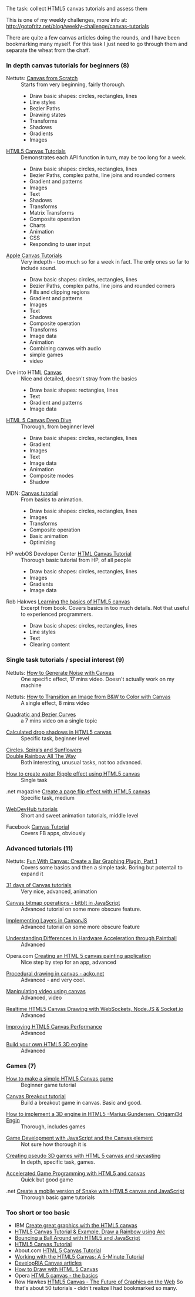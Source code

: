 The task: collect HTML5 canvas tutorials and assess them

This is one of my weekly challenges, more info at: http://gotofritz.net/blog/weekly-challenge/canvas-tutorials


There are quite a few canvas articles doing the rounds, and I have been bookmarking many myself. For this task I just need to go through them and separate the wheat from the chaff.
### In depth canvas tutorials for beginners (8)

<dl>
  <dt style="width:auto;">
    Nettuts: <a href="http://net.tutsplus.com/sessions/canvas-from-scratch/" title="[new window] Canvas from Scratch | Nettuts+" target="_blank">Canvas from Scratch</a>
  </dt>

  <dd style="clear:both; width:auto; margin-bottom: 1em;">
    Starts from very beginning, fairly thorough. <ul>
      <li>
        Draw basic shapes: circles, rectangles, lines
      </li>
      <li>
        Line styles
      </li>
      <li>
        Bezier Paths
      </li>
      <li>
        Drawing states
      </li>
      <li>
        Transforms
      </li>
      <li>
        Shadows
      </li>
      <li>
        Gradients
      </li>
      <li>
        Images
      </li>
    </ul>
  </dd>

  <dt style="width:auto;">
    <a href="http://www.html5canvastutorials.com/tutorials/html5-canvas-tutorials-introduction/" title="[new window] HTML5 Canvas Basic Tutorials Introduction" target="_blank">HTML5 Canvas Tutorials</a>
  </dt>

  <dd style="clear:both; width:auto; margin-bottom: 1em;">
    Demonstrates each API function in turn, may be too long for a week. <ul>
      <li>
        Draw basic shapes: circles, rectangles, lines
      </li>
      <li>
        Bezier Paths, complex paths, line joins and rounded corners
      </li>
      <li>
        Gradient and patterns
      </li>
      <li>
        Images
      </li>
      <li>
        Text
      </li>
      <li>
        Shadows
      </li>
      <li>
        Transforms
      </li>
      <li>
        Matrix Transforms
      </li>
      <li>
        Composite operation
      </li>
      <li>
        Charts
      </li>
      <li>
        Animation
      </li>
      <li>
        CSS
      </li>
      <li>
        Responding to user input
      </li>
    </ul>
  </dd>

  <dt style="width:auto;">
    <a href="http://developer.apple.com/library/safari/#documentation/AudioVideo/Conceptual/HTML-canvas-guide/Introduction/Introduction.html#//apple_ref/doc/uid/TP40010542-CH1-SW1" title="[new window] Safari HTML5 Canvas Guide: About Canvas" target="_blank">Apple Canvas Tutorials</a>
  </dt>

  <dd style="clear:both; width:auto; margin-bottom: 1em;">
    Very indepth - too much so for a week in fact. The only ones so far to include sound. <ul>
      <li>
        Draw basic shapes: circles, rectangles, lines
      </li>
      <li>
        Bezier Paths, complex paths, line joins and rounded corners
      </li>
      <li>
        Fills and clipping regions
      </li>
      <li>
        Gradient and patterns
      </li>
      <li>
        Images
      </li>
      <li>
        Text
      </li>
      <li>
        Shadows
      </li>
      <li>
        Composite operation
      </li>
      <li>
        Transforms
      </li>
      <li>
        Image data
      </li>
      <li>
        Animation
      </li>
      <li>
        Combining canvas with audio
      </li>
      <li>
        simple games
      </li>
      <li>
        video
      </li>
    </ul>
  </dd>

  <dt style="width:auto;">
    Dve into HTML <a href="http://diveintohtml5.ep.io//canvas.html#divingin" title="[new window] Canvas - Dive Into HTML5" target="_blank">Canvas</a>
  </dt>

  <dd style="clear:both; width:auto; margin-bottom: 1em;">
    Nice and detailed, doesn't stray from the basics <ul>
      <li>
        Draw basic shapes: rectangles, lines
      </li>
      <li>
        Text
      </li>
      <li>
        Gradient and patterns
      </li>
      <li>
        Image data
      </li>
    </ul>
  </dd>

  <dt style="width:auto;">
    <a href="http://projects.joshy.org/presentations/HTML/CanvasDeepDive/presentation.html" title="[new window] HTML 5 Canvas Deep Dive" target="_blank">HTML 5 Canvas Deep Dive</a>
  </dt>

  <dd style="clear:both; width:auto; margin-bottom: 1em;">
    Thorough, from beginner level <ul>
      <li>
        Draw basic shapes: circles, rectangles, lines
      </li>
      <li>
        Gradient
      </li>
      <li>
        Images
      </li>
      <li>
        Text
      </li>
      <li>
        Image data
      </li>
      <li>
        Animation
      </li>
      <li>
        Composite modes
      </li>
      <li>
        Shadow
      </li>
    </ul>
  </dd>

  <dt style="width:auto;">
    MDN: <a href="https://developer.mozilla.org/en/Canvas_tutorial" title="[new window] Canvas tutorial - MDN" target="_blank">Canvas tutorial</a>
  </dt>

  <dd style="clear:both; width:auto; margin-bottom: 1em;">
    From basics to animation. <ul>
      <li>
        Draw basic shapes: circles, rectangles, lines
      </li>
      <li>
        Images
      </li>
      <li>
        Transforms
      </li>
      <li>
        Composite operation
      </li>
      <li>
        Basic animation
      </li>
      <li>
        Optimizing
      </li>
    </ul>
  </dd>

  <dt style="width:auto;">
    HP webOS Developer Center <a href="https://developer.palm.com/content/resources/develop/html_canvas_tutorial.html" title="[new window] HTML Canvas Tutorial - HP webOS Developer Center" target="_blank">HTML Canvas Tutorial</a>
  </dt>

  <dd style="clear:both; width:auto; margin-bottom: 1em;">
    Thorough basic tutorial from HP, of all people <ul>
      <li>
        Draw basic shapes: circles, rectangles, lines
      </li>
      <li>
        Images
      </li>
      <li>
        Gradients
      </li>
      <li>
        Image data
      </li>
    </ul>
  </dd>

  <dt style="width:auto;">
    Rob Hakwes <a href="http://www.netmagazine.com/tutorials/learning-basics-html5-canvas" title="[new window] Learning the basics of HTML5 canvas | Tutorial | .net magazine" target="_blank">Learning the basics of HTML5 canvas</a>
  </dt>

  <dd style="clear:both; width:auto; margin-bottom: 1em;">
    Excerpt from book. Covers basics in too much details. Not that useful to experienced programmers. <ul>
      <li>
        Draw basic shapes: circles, rectangles, lines
      </li>
      <li>
        Line styles
      </li>
      <li>
        Text
      </li>
      <li>
        Clearing content
      </li>
    </ul>
  </dd>
</dl>

### Single task tutorials / special interest (9)

<dl>
  <dt style="width:auto;">
    Nettuts: <a href="http://net.tutsplus.com/tutorials/javascript-ajax/how-to-generate-noise-with-canvas/" title="[new window] How to Generate Noise with Canvas | Nettuts+" target="_blank">How to Generate Noise with Canvas</a>
  </dt>

  <dd style="clear:both; width:auto; margin-bottom: 1em;">
    One specific effect, 17 mins video. Doesn't actually work on my machine
  </dd>

  <dt style="width:auto;">
    Nettuts: <a href="http://net.tutsplus.com/tutorials/javascript-ajax/how-to-transition-an-image-from-bw-to-color-with-canvas/" title="[new window] How to Transition an Image from B&W to Color with Canvas | Nettuts+" target="_blank">How to Transition an Image from B&W to Color with Canvas</a>
  </dt>

  <dd style="clear:both; width:auto; margin-bottom: 1em;">
    A single effect, 8 mins video
  </dd>

  <dt style="width:auto;">
    <a href="http://thinkvitamin.com/code/html5/html5-canvas-tutorial/" title="[new window] HTML5 Canvas Tutorial | Think Vitamin" target="_blank">Quadratic and Bezier Curves</a>
  </dt>

  <dd style="clear:both; width:auto; margin-bottom: 1em;">
    a 7 mins video on a single topic
  </dd>

  <dt style="width:auto;">
    <a href="http://hacks.mozilla.org/2011/08/calculated-drop-shadows-in-html5-canvas/?utm_source=html5weekly&utm_medium=email" title="[new window] Calculated drop shadows in HTML5 canvas ? Mozilla Hacks â€“ the Web developer blog" target="_blank">Calculated drop shadows in HTML5 canvas</a>
  </dt>

  <dd style="clear:both; width:auto; margin-bottom: 1em;">
    Specific task, beginner level
  </dd>

  <dt style="width:auto;">
    <a href="http://www.krazydad.com/tutorials/circles/" title="[new window] Circles, Spirals and Sunflowers" target="_blank">Circles, Spirals and Sunflowers</a>
  </dt>

  <dt style="width:auto;">
    <a href="http://www.krazydad.com/tutorials/rainbow/" title="[new window] Double Rainbow All The Way" target="_blank">Double Rainbow All The Way</a>
  </dt>

  <dd style="clear:both; width:auto; margin-bottom: 1em;">
    Both interesting, unusual tasks, not too advanced.
  </dd>

  <dt style="width:auto;">
    <a href="http://www.script-tutorials.com/how-to-create-water-drops-effect-using-html5-canvas/" title="[new window] How to create water Ripple effect using HTML5 canvas â€“ Script Tutorials" target="_blank">How to create water Ripple effect using HTML5 canvas</a>
  </dt>

  <dd style="clear:both; width:auto; margin-bottom: 1em;">
    Single task
  </dd>

  <dt style="width:auto;">
    .net magazine <a href="http://www.netmagazine.com/tutorials/create-page-flip-effect-html5-canvas" title="[new window] Create a page flip effect with HTML5 canvas | Tutorial | .net magazine" target="_blank">Create a page flip effect with HTML5 canvas</a>
  </dt>

  <dd style="clear:both; width:auto; margin-bottom: 1em;">
    Specific task, medium
  </dd>

  <dt style="width:auto;">
    <a href="http://www.webdevhub.net/category/html-5/canvas" title="[new window] Canvas | WebDevHub" target="_blank">WebDevHub tutorials</a>
  </dt>

  <dd style="clear:both; width:auto; margin-bottom: 1em;">
    Short and sweet animation tutorials, middle level
  </dd>

  <dt style="width:auto;">
    Facebook <a href="http://developers.facebook.com/docs/appsonfacebook/tutorial/" title="[new window] Canvas Tutorial - Facebook developers" target="_blank">Canvas Tutorial</a>
  </dt>

  <dd style="clear:both; width:auto; margin-bottom: 1em;">
    Covers FB apps, obviously
  </dd>
</dl>

### Advanced tutorials (11)

<dl>
  <dt style="width:auto;">
    Nettuts: <a href="http://net.tutsplus.com/tutorials/javascript-ajax/fun-with-canvas-create-a-jquery-graph-plugin/" title="[new window] Fun With Canvas: Create a Bar Graphing Plugin, Part 1 | Nettuts+" target="_blank">Fun With Canvas: Create a Bar Graphing Plugin, Part 1</a>
  </dt>

  <dd style="clear:both; width:auto; margin-bottom: 1em;">
    Covers some basics and then a simple task. Boring but potentail to expand it
  </dd>

  <dt style="width:auto;">
    <a href="http://creativejs.com/2011/08/31-days-of-canvas-tutorials/" title="[new window] 31 days of Canvas tutorials | CreativeJS" target="_blank">31 days of Canvas tutorials</a>
  </dt>

  <dd style="clear:both; width:auto; margin-bottom: 1em;">
    Very nice, advanced, animation
  </dd>

  <dt style="width:auto;">
    <a href="http://www.i-programmer.info/programming/graphics-and-imaging/2078-canvas-bitmap-operations-bitblt-in-javascript.html" title="[new window] Canvas bitmap operations - bitblt in JavaScript" target="_blank">Canvas bitmap operations - bitblt in JavaScript</a>
  </dt>

  <dd style="clear:both; width:auto; margin-bottom: 1em;">
    Advanced tutorial on some more obscure feature.
  </dd>

  <dt style="width:auto;">
    <a href="http://blog.meltingice.net/programming/implementing-layers-camanjs/" title="[new window] Implementing Layers in CamanJS | MeltingIce Blog" target="_blank">Implementing Layers in CamanJS</a>
  </dt>

  <dd style="clear:both; width:auto; margin-bottom: 1em;">
    Advanced tutorial on some more obscure feature
  </dd>

  <dt style="width:auto;">
    <a href="http://blogs.msdn.com/b/ie/archive/2011/04/26/understanding-differences-in-hardware-acceleration-through-paintball.aspx" title="[new window] Understanding Differences in Hardware Acceleration through Paintball - IEBlog - Site Home - MSDN Blogs" target="_blank">Understanding Differences in Hardware Acceleration through Paintball</a>
  </dt>

  <dd style="clear:both; width:auto; margin-bottom: 1em;">
    Advanced
  </dd>

  <dt style="width:auto;">
    Opera.com <a href="http://dev.opera.com/articles/view/html5-canvas-painting/" title="[new window] Creating an HTML 5 canvas painting application - Dev.Opera" target="_blank">Creating an HTML 5 canvas painting application</a>
  </dt>

  <dd style="clear:both; width:auto; margin-bottom: 1em;">
    Nice step by step for an app, advanced
  </dd>

  <dt style="width:auto;">
    <a href="http://acko.net/blog/js1k-demo-the-making-of" title="[new window] My JS1K Demo - The Making Of | Steven Wittens - Acko.net" target="_blank">Procedural drawing in canvas - acko.net</a>
  </dt>

  <dd style="clear:both; width:auto; margin-bottom: 1em;">
    Advanced - and very cool.
  </dd>

  <dt style="width:auto;">
    <a href="https://developer.mozilla.org/En/Manipulating_video_using_canvas" title="[new window] Manipulating video using canvas - MDN" target="_blank">Manipulating video using canvas</a>
  </dt>

  <dd style="clear:both; width:auto; margin-bottom: 1em;">
    Advanced, video
  </dd>

  <dt style="width:auto;">
    <a href="http://wesbos.com/html5-canvas-websockets-nodejs/" title="[new window] HTML5 Canvas Drawing with WebSockets, Node.JS & Socket.io | Wes Bos" target="_blank">Realtime HTML5 Canvas Drawing with WebSockets, Node.JS & Socket.io</a>
  </dt>

  <dd style="clear:both; width:auto; margin-bottom: 1em;">
    Advanced
  </dd>

  <dt style="width:auto;">
    <a href="http://www.html5rocks.com/en/tutorials/canvas/performance/" title="[new window] HTML5 Rocks - Improving HTML5 Canvas Performance" target="_blank">Improving HTML5 Canvas Performance</a>
  </dt>

  <dd style="clear:both; width:auto; margin-bottom: 1em;">
    Advanced
  </dd>

  <dt style="width:auto;">
    <a href="http://www.netmagazine.com/tutorials/build-your-own-html5-3d-engine" title="[new window] Build your own HTML5 3D engine | Tutorial | .net magazine" target="_blank">Build your own HTML5 3D engine</a>
  </dt>

  <dd style="clear:both; width:auto; margin-bottom: 1em;">
    Advanced
  </dd>
</dl>

### Games (7)

<dl>
  <dt style="width:auto;">
    <a href="http://www.lostdecadegames.com/how-to-make-a-simple-html5-canvas-game/?utm_source=html5weekly&utm_medium=email" title="[new window] How to make a simple HTML5 Canvas game : Lost Decade Games" target="_blank">How to make a simple HTML5 Canvas game</a>
  </dt>

  <dd style="clear:both; width:auto; margin-bottom: 1em;">
    Beginner game tutorial
  </dd>

  <dt style="width:auto;">
    <a href="http://billmill.org/static/canvastutorial/index.html" title="[new window] Canvas Tutorial - Introduction" target="_blank">Canvas Breakout tutorial</a>
  </dt>

  <dd style="clear:both; width:auto; margin-bottom: 1em;">
    Build a breakout game in canvas. Basic and good.
  </dd>

  <dt style="width:auto;">
    <a href="http://vimeo.com/channels/ogs#31129124" title="[new window] onGameStart on Vimeo" target="_blank">How to implement a 3D engine in HTML5 -Marius Gundersen, Origami3d Engin</a>
  </dt>

  <dd style="clear:both; width:auto; margin-bottom: 1em;">
    Thorough, includes games
  </dd>

  <dt style="width:auto;">
    <a href="http://www.brighthub.com/hubfolio/matthew-casperson/blog/archive/2009/06/29/game-development-with-javascript-and-the-canvas-element.aspx" title="[new window] Game Development with JavaScript and the Canvas element â€“ Matthew Casperson's Blog at the Hubfolio on Bright Hub" target="_blank">Game Development with JavaScript and the Canvas element</a>
  </dt>

  <dd style="clear:both; width:auto; margin-bottom: 1em;">
    Not sure how thorough it is
  </dd>

  <dt style="width:auto;">
    <a href="http://dev.opera.com/articles/view/creating-pseudo-3d-games-with-html-5-can-1/" title="[new window] Creating pseudo 3D games with HTML 5 canvas and raycasting - Dev.Opera" target="_blank">Creating pseudo 3D games with HTML 5 canvas and raycasting</a>
  </dt>

  <dd style="clear:both; width:auto; margin-bottom: 1em;">
    In depth, specific task, games.
  </dd>

  <dt style="width:auto;">
    <a href="http://www.felinesoft.com/blog/index.php/2010/09/accelerated-game-programming-with-html5-and-canvas/" title="[new window] Accelerated Game Programming with HTML5 and canvas | FelineSoft Blog" target="_blank">Accelerated Game Programming with HTML5 and canvas</a>
  </dt>

  <dd style="clear:both; width:auto; margin-bottom: 1em;">
    Quick but good game
  </dd>

  <dt style="width:auto;">
    .net <a href="http://www.netmagazine.com/tutorials/create-mobile-version-snake-html5-canvas-and-javascript" title="[new window] Create a mobile version of Snake with HTML5 canvas and JavaScript | Tutorial | .net magazine" target="_blank">Create a mobile version of Snake with HTML5 canvas and JavaScript</a>
  </dt>

  <dd style="clear:both; width:auto; margin-bottom: 1em;">
    Thorough basic game tutorials
  </dd>
</dl>

### Too short or too basic

*   IBM <a href="http://www.ibm.com/developerworks/web/library/wa-html5canvas/index.html?cmp=dw&cpb=dwwdv&ct=dwgra&cr=twitter&ccy=zz&csr=dehtml5canvas" title="[new window] Create great graphics with the HTML5 canvas" target="_blank">Create great graphics with the HTML5 canvas</a>
*   <a href="http://ask.amoeba.co.in/html5-canvas-tutorial-example-draw-a-rainbow-using-arc/" title="[new window] Amoeba Solution Kiosk Â» HTML5 Canvas Tutorial & Example. Draw a Rainbow using Arc." target="_blank">HTML5 Canvas Tutorial & Example. Draw a Rainbow using Arc</a>
*   <a href="http://sixrevisions.com/html/bouncing-a-ball-around-with-html5-and-javascript/" title="[new window] Bouncing a Ball Around with HTML5 and JavaScript" target="_blank">Bouncing a Ball Around with HTML5 and JavaScript</a>
*   <a href="http://www.coursesweb.net/html/html5-canvas_t" title="[new window] HTM5 canvas Tutorial" target="_blank">HTML5 Canvas Tutorial</a>
*   About.com <a href="http://webdesign.about.com/od/html5tags/a/html5-canvas-tutorial.htm" title="[new window] HTML 5 Canvas Tutorial - How to Use the HTML 5 Tag CANVAS" target="_blank">HTML 5 Canvas Tutorial</a>
*   <a href="http://visualstudiomagazine.com/articles/2011/12/01/working-with-the-html5-canvas.aspx" title="[new window] Working with the HTML5 Canvas: A 5-Minute Tutorial -- Visual Studio Magazine" target="_blank">Working with the HTML5 Canvas: A 5-Minute Tutorial</a>
*   <a href="http://www.developria.com/cgi-bin/mt/mt-search.cgi?IncludeBlogs=1&tag=canvas&limit=20" title="[new window] DevelopRIA: Search Results" target="_blank">DevelopRIA Canvas articles</a>
*   <a href="http://thinkvitamin.com/code/how-to-draw-with-html-5-canvas/" title="[new window] How to Draw with HTML 5 Canvas | Think Vitamin" target="_blank">How to Draw with HTML 5 Canvas</a>
*   Opera <a href="http://dev.opera.com/articles/view/html-5-canvas-the-basics/" title="[new window] HTML5 canvas - the basics - Dev.Opera" target="_blank">HTML5 canvas - the basics</a>
*   Row Hawkes <a href="http://www.slideshare.net/robhawkes/html5-canvas-the-future-of-graphics-on-the-web" title="[new window] HTML5 Canvas - The Future of Graphics on the Web" target="_blank">HTML5 Canvas - The Future of Graphics on the Web</a> So that's about 50 tutorials - didn't realize I had bookmarked so many.
